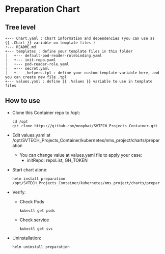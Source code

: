 # Preparation Chart

## Tree level

```
+--- Chart.yaml : Chart information and dependencies (you can use as {{ .Chart }} variable on template files )
+--- README.md
+--- templates : define your template files in this folder
|   +--- default-pod-reader-rolebinding.yaml
|   +--- init-repo.yaml
|   +--- pod-reader-role.yaml
|   +--- secret.yaml
|   +--- _helpers.tpl : define your custom template variable here, and you can create new file .tpl
+--- values.yaml : define {{ .Values }} variable to use in template files
```

## How to use

- Clone this Container repo to /opt:
    ```
    cd /opt
    git clone https://github.com/moophat/SVTECH_Projects_Container.git

- Edit values.yaml at /opt/SVTECH_Projects_Container/kubernetes/nms_project/charts/preparation
    - You can change value at values.yaml file to apply your case:
        - initRepo: repoList, GH_TOKEN
- Start chart alone:
    ```
    helm install preparation /opt/SVTECH_Projects_Container/kubernetes/nms_project/charts/preparation
    ```

- Verify:
    - Check Pods
        ```
        kubectl get pods
        ```
    - Check service
        ```
        kubectl get svc
        ```

- Uninstallation:
    ```
    helm uninstall preparation
    ```

